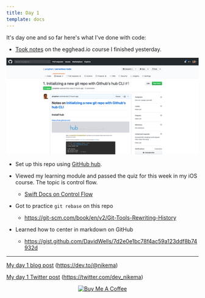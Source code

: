 ```yaml
---
title: Day 1
template: docs
---
```

It's day one and so far here's what I've done with code:

* [Took notes](https://github.com/prophen/serverless-todo/issues/1) on the egghead.io course I finished yesterday. 

![screenshot of serverless todo notes](../../../../static/images/serverless-todo.png)

* Set up this repo using [GitHub hub](https://hub.github.com).
* Viewed my learning module and passed the quiz for this week in my iOS course. The topic is control flow.

  * [Swift Docs on Control Flow](https://docs.swift.org/swift-book/LanguageGuide/ControlFlow.html)
* Got to practice `git rebase` on this repo 

  * https://git-scm.com/book/en/v2/Git-Tools-Rewriting-History
* Learned how to center in markdown on GitHub 

  * https://gist.github.com/DavidWells/7d2e0e1bc78f4ac59a123ddf8b74932d

- - -

[My day 1 blog post](https://dev.to/nikema/nikema-s-100-days-of-code-3a3n) (https://dev.to/@nikema)

[My day 1 Twitter post](https://twitter.com/dev_nikema/status/1229278460935229440?s=20) (https://twitter.com/dev_nikema)

<p align="center"> <a href="https://www.buymeacoffee.com/nikema" target="_blank"><img src="https://cdn.buymeacoffee.com/buttons/default-orange.png" alt="Buy Me A Coffee" width="150px"></a></center></p>
